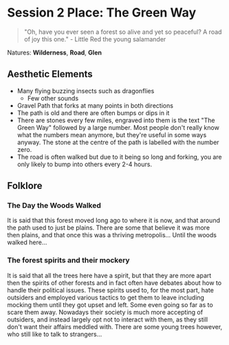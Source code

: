 # Session 2 Place: The Green Way

> "Oh, have you ever seen a forest so alive and yet so peaceful? A road of joy this one." - Little Red the young salamander

Natures: **Wilderness**, **Road**, **Glen**

## Aesthetic Elements

- Many flying buzzing insects such as dragonflies
  - Few other sounds
- Gravel Path that forks at many points in both directions
- The path is old and there are often bumps or dips in it
- There are stones every few miles, engraved into them is the text "The Green Way" followed by a large number. Most people don't really know what the numbers mean anymore, but they're useful in some ways anyway. The stone at the centre of the path is labelled with the number zero.
- The road is often walked but due to it being so long and forking, you are only likely to bump into others every 2-4 hours.

## Folklore

### The Day the Woods Walked

It is said that this forest moved long ago to where it is now, and that around the path used to just be plains. There are some that believe it was more then plains, and that once this was a thriving metropolis... Until the woods walked here...

### The forest spirits and their mockery

It is said that all the trees here have a spirit, but that they are more apart then the spirits of other forests and in fact often have debates about how to handle their political issues. These spirits used to, for the most part, hate outsiders and employed various tactics to get them to leave including mocking them until they got upset and left. Some even going so far as to scare them away. Nowadays their society is much more accepting of outsiders, and instead largely opt not to interact with them, as they still don't want their affairs meddled with. There are some young trees however, who still like to talk to strangers...
